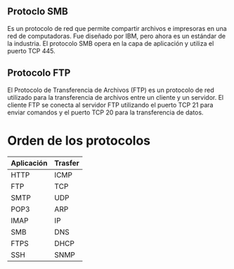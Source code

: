 ## Protoclo SMB

Es un protocolo de red que permite compartir archivos e impresoras en una red de computadoras. Fue diseñado por IBM, pero ahora es un estándar de la industria. El protocolo SMB opera en la capa de aplicación y utiliza el puerto TCP 445.

## Protocolo FTP

El Protocolo de Transferencia de Archivos (FTP) es un protocolo de red utilizado para la transferencia de archivos entre un cliente y un servidor. El cliente FTP se conecta al servidor FTP utilizando el puerto TCP 21 para enviar comandos y el puerto TCP 20 para la transferencia de datos.

# Orden de los protocolos

| Aplicación | Trasfer |
| --- | --- |
| HTTP | ICMP |
| FTP | TCP |
| SMTP | UDP |
| POP3 | ARP |
| IMAP | IP |
| SMB | DNS |
| FTPS | DHCP |
| SSH | SNMP |